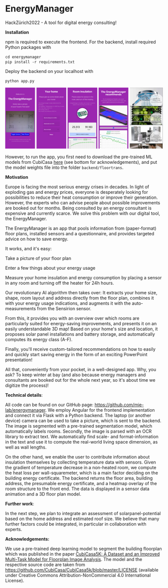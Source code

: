 # EnergyManager

HackZürich2022 - A tool for digital energy consulting!

**Installation**

npm is required to execute the frontend. For the backend, install required Python packages with
```
cd energymanager
pip install -r requirements.txt
```

Deploy the backend on your localhost with 
```
python app.py
```

![App](/frontend/src/assets/screenshots.jpg?raw=true "App")

However, to run the app, you first need to download the pre-trained ML models from CubiCasa [here](https://drive.google.com/file/d/1gRB7ez1e4H7a9Y09lLqRuna0luZO5VRK/view?usp=sharing) (see bottom for acknowledgements), and put the model weights file into the folder `backend/floortrans`.

**Motivation**

Europe is facing the most serious energy crises in decades. In light of exploding gas and energy prices, everyone is desperately looking for possibilities to reduce their heat consumption or improve their generation. However, the experts who can advise people about possible improvements are booked out for months. Being consulted by an energy consultant is expensive and currently scarce. We solve this problem with our digital tool, the EnergyManager.

The EnergyManager is an app that pools information from (paper-format) floor plans, installed sensors and a questionnaire, and provides targeted advice on how to save energy.

It works, and it's easy: 

Take a picture of your floor plan

Enter a few things about your energy usage

Measure your home insulation and energy consumption by placing a sensor in any room and turning off the heater for 24h hours.

Our revolutionary AI algorithm then takes over: It extracts your home size, shape, room layout and address directly from the floor plan, combines it with your energy usage indications, and augments it with the auto-measurements from the Sensirion sensor.

From this, it provides you with an overview over which rooms are particularly suited for energy-saving improvements, and presents it on an easily understandable 3D map! Based on your home's size and location, it proposes solar panel installations and battery storage, and automatically computes its energy class (A-F).

Finally, you'll receive custom-tailored recommendations on how to easily and quickly start saving energy in the form of an exciting PowerPoint presentation! 

All that, conveniently from your pocket, in a well-designed app. Why, you ask? To keep winter at bay (and also because energy managers and consultants are booked out for the whole next year, so it's about time we digitize the process)!

**Technical details**:

All code can be found on our GitHub page: https://github.com/mie-lab/energymanager. We employ Angular for the frontend implementation and connect it via Flask with a Python backend. The laptop (or another device) camera can be used to take a picture, which is sent to the backend. The image is segmented with a pre-trained segmentation model, which automatically labels rooms. Secondly, the image is parsed with an OCR library to extract text. We automatically find scale- and format-information in the text and use it to compute the real-world living space dimension, as well as wall lengths. 

On the other hand, we enable the user to contribute information about insulation themselves by collecting temperature data with sensors. Given the gradient of temperature decrease in a non-heated room, we compute the heat loss per wall-squaremeter, which is a main factor deciding on the building energy certificate. The backend returns the floor area, building address, the presumable energy certificate, and a heatmap overlay of the room structure to the front end. The data is displayed in a sensor data animation and a 3D floor plan model.

**Further work**:

In the next step, we plan to integrate an assessment of solarpanel-potential based on the home address and estimated roof size. We believe that many further factors could be integrated, in particular in collaboration with experts. 

**Acknowledgements:**

We use a pre-trained deep learning model to segment the building floorplan which was published in the paper [CubiCasa5K: A Dataset and an Improved Multi-Task Model for Floorplan Image Analysis](https://arxiv.org/abs/1904.01920v1). The model and the respective source code are taken from https://github.com/CubiCasa/CubiCasa5k/blob/master/LICENSE (available under Creative Commons Attribution-NonCommercial 4.0 International License).


